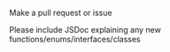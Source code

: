 Make a pull request or issue

Please include JSDoc explaining any new functions/enums/interfaces/classes
